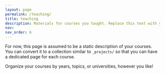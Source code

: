 ```yaml
---
layout: page
permalink: /teaching/
title: teaching
description: Materials for courses you taught. Replace this text with your description.
nav: 
nav_order: 6
---
```


For now, this page is assumed to be a static description of your courses. You can convert it to a collection similar to `_projects/` so that you can have a dedicated page for each course.

Organize your courses by years, topics, or universities, however you like!
